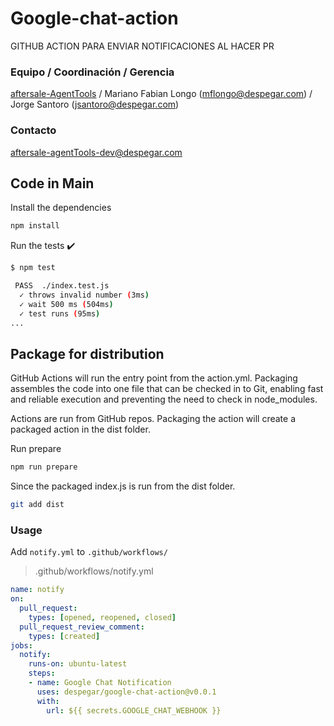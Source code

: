 # Google-chat-action

GITHUB ACTION PARA ENVIAR NOTIFICACIONES AL HACER PR

### Equipo / Coordinación / Gerencia
[aftersale-AgentTools](https://github.com/orgs/despegar/teams/aftersale-agenttools/members) / Mariano Fabian Longo	(mflongo@despegar.com) / Jorge Santoro	(jsantoro@despegar.com) 

### Contacto
[aftersale-agentTools-dev@despegar.com](mailto:aftersale-agentTools-dev@despegar.com)
 
## Code in Main

Install the dependencies

```bash
npm install
```

Run the tests :heavy_check_mark:

```bash
$ npm test

 PASS  ./index.test.js
  ✓ throws invalid number (3ms)
  ✓ wait 500 ms (504ms)
  ✓ test runs (95ms)
...
```

## Package for distribution

GitHub Actions will run the entry point from the action.yml. Packaging assembles the code into one file that can be checked in to Git, enabling fast and reliable execution and preventing the need to check in node_modules.

Actions are run from GitHub repos.  Packaging the action will create a packaged action in the dist folder.

Run prepare

```bash
npm run prepare
```

Since the packaged index.js is run from the dist folder.

```bash
git add dist
```


### Usage

Add `notify.yml` to `.github/workflows/`

> .github/workflows/notify.yml
```yaml
name: notify
on:
  pull_request:
    types: [opened, reopened, closed]
  pull_request_review_comment:
    types: [created]
jobs:
  notify:
    runs-on: ubuntu-latest
    steps:
    - name: Google Chat Notification
      uses: despegar/google-chat-action@v0.0.1
      with:
        url: ${{ secrets.GOOGLE_CHAT_WEBHOOK }}
```
